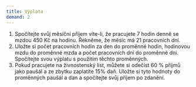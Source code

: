 ```yaml
---
title: Výplata
demand: 2
---
```


1. Spočítejte svůj měsíční příjem víte-li, že pracujete 7 hodin denně se mzdou 450 Kč na hodinu. Řekněme, že měsíc má 21 pracovních dní.
1. Uložte si počet pracovních hodin za den do proměnné hodin, hodinovou mzdu do proměnné mzda a počet pracovních dní do proměnné dni. Spočítejte svou výplatu s použitím těchto proměnných.
1. Pokud pracujete na živnostenský list, můžete si odečíst 60 % příjmů jako paušál a ze zbytku zaplatíte 15% daň. Uložte si tyto hodnoty do proměnných paušál a dan a spočítejte svůj příjem po zdanění.
